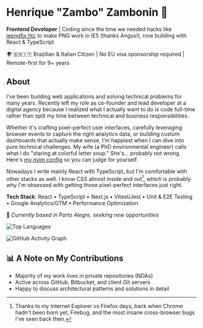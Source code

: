 # Henrique "Zambo" Zambonin 👋

**Frontend Developer** | Coding since the time we needed hacks like [iepngfix.htc](http://www.twinhelix.com) to make PNG work in IE5 (thanks Angus!), now building with React & TypeScript

🌍 🇧🇷🇮🇹 Brazilian & Italian Citizen | No EU visa sponsorship required | Remote-first for 9+ years

## About

I've been building web applications and solving technical problems for many years. Recently left my role as co-founder and lead developer at a digital agency because I realized what I actually want to do is code full-time rather than split my time between technical and business responsibilities.

Whether it's crafting pixel-perfect user interfaces, carefully leveraging browser events to capture the right analytics data, or building custom dashboards that actually make sense, I'm happiest when I can dive into pure technical challenges. My wife (a PhD environmental engineer) calls what I do "staring at colorful letter soup." She's... probably not wrong. Here's [my nvim config](https://github.com/zambo/dotfiles/tree/main/nvim/.config/nvim) so you can judge for yourself.

Nowadays I write mainly React with TypeScript, but I'm comfortable with other stacks as well. I know CSS almost inside and out[^1], which is probably why I'm obsessed with getting those pixel-perfect interfaces just right.

[^1]: Thanks to my Internet Explorer vs Firefox days, back when Chrome hadn't been born yet, Firebug, and the most insane cross-browser bugs I've seen back then.

**Tech Stack**: React • TypeScript • Next.js • Vitest/Jest • Unit & E2E Testing • Google Analytics/GTM • Performance Optimization

📍 *Currently based in Porto Alegre, seeking new opportunities*

<!--START_SECTION:activity-->
![Top Languages](https://zambo-git-stats.vercel.app/api/top-langs/?username=zambo&layout=compact&count_private=true&theme=dark&cache_seconds=180)

![GitHub Activity Graph](https://github-readme-activity-graph.vercel.app/graph?username=zambo&theme=react-dark)

<!-- ![Profile Views](https://komarev.com/ghpvc/?username=zambo&color=brightgreen) -->
<!--END_SECTION:activity-->

## 📊 A Note on My Contributions
- Majority of my work lives in private repositories (NDAs)
- Active across GitHub, Bitbucket, and client Git servers
- Happy to discuss architectural patterns and solutions in detail

<!--
**zambo/zambo** is a ✨ _special_ ✨ repository because its `README.md` (this file) appears on your GitHub profile.

Here are some ideas to get you started:

- 🔭 I’m currently working on ...
- 🌱 I’m currently learning ...
- 👯 I’m looking to collaborate on ...
- 🤔 I’m looking for help with ...
- 💬 Ask me about ...
- 📫 How to reach me: ...
- 😄 Pronouns: ...
- ⚡ Fun fact: ...
-->
